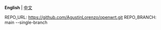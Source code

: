 **English** | [中文](https://p3terx.com/archives/build-openwrt-with-github-actions.html)

  REPO_URL: https://github.com/AgustinLorenzo/openwrt.git
  REPO_BRANCH: main --single-branch

